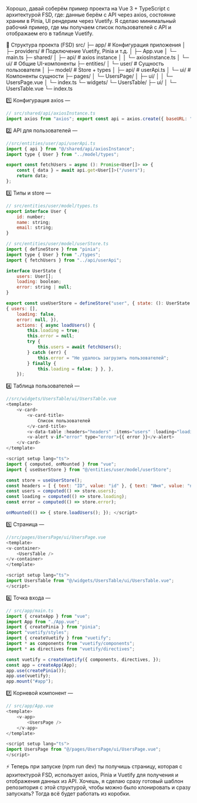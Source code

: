 Хорошо, давай соберём пример проекта на Vue 3 + TypeScript с архитектурой FSD, где:
данные берём с API через axios,
состояние храним в Pinia,
UI рендерим через Vuetify.
Я сделаю минимальный рабочий пример, где мы получаем список пользователей с API и отображаем его в таблице Vuetify.

📂 Структура проекта (FSD)
src/ 
├─ app/ # Конфигурация приложения 
│ ├─ providers/ # Подключение Vuetify, Pinia и т.д. 
│ ├─ App.vue 
│ └─ main.ts 
├─ shared/ 
│ ├─ api/ # axios instance 
│ │ └─ axiosInstance.ts 
│ └─ ui/ # Общие UI-компоненты 
├─ entities/ 
│ └─ user/ # Сущность пользователя 
│ ├─ model/ # Store + types 
│ ├─ api/ # userApi.ts 
│ └─ ui/ # Компоненты сущности 
├─ pages/
│ └─ UsersPage/ 
│ ├─ ui/ 
│ │ └─ UsersPage.vue 
│ └─ index.ts 
└─ widgets/ 
└─ UsersTable/ 
├─ ui/ 
│ └─ UsersTable.vue 
└─ index.ts 

1️⃣ Конфигурация axios — 
```js
// src/shared/api/axiosInstance.ts
import axios from "axios"; export const api = axios.create({ baseURL: "https://jsonplaceholder.typicode.com", // тестовый API timeout: 5000, }); 
```

2️⃣ API для пользователей — 
```js
//src/entities/user/api/userApi.ts
import { api } from "@/shared/api/axiosInstance"; 
import type { User } from "../model/types"; 

export const fetchUsers = async (): Promise<User[]> => { 
	const { data } = await api.get<User[]>("/users"); 
	return data; 
}; 
```

3️⃣ Типы и store — 
```js
// src/entities/user/model/types.ts
export interface User { 
	id: number; 
	name: string; 
	email: string; 
} 

// src/entities/user/model/userStore.ts
import { defineStore } from "pinia"; 
import type { User } from "./types"; 
import { fetchUsers } from "../api/userApi"; 

interface UserState { 
	users: User[]; 
	loading: boolean; 
	error: string | null; 
} 

export const useUserStore = defineStore("user", { state: (): UserState => (
{ users: [], 
	loading: false,
	error: null, }), 
	actions: { async loadUsers() { 
		this.loading = true; 
		this.error = null; 
		try { 
			this.users = await fetchUsers(); 
		} catch (err) { 
			this.error = "Не удалось загрузить пользователей"; 
		} finally { 
			this.loading = false; } }, }, 
	}); 
```

4️⃣ Таблица пользователей — 
```js
//src/widgets/UsersTable/ui/UsersTable.vue
<template> 
	<v-card> 
		<v-card-title>
			Список пользователей
		</v-card-title> 
		<v-data-table :headers="headers" :items="users" :loading="loading" loading-text="Загрузка..." ></v-data-table> 
		<v-alert v-if="error" type="error">{{ error }}</v-alert> 
	</v-card> 
</template> 

<script setup lang="ts"> 
import { computed, onMounted } from "vue"; 
import { useUserStore } from "@/entities/user/model/userStore"; 

const store = useUserStore(); 
const headers = [ { text: "ID", value: "id" }, { text: "Имя", value: "name" }, { text: "Email", value: "email" }, ]; 
const users = computed(() => store.users); 
const loading = computed(() => store.loading); 
const error = computed(() => store.error); 

onMounted(() => { store.loadUsers(); }); </script> 
```

5️⃣ Страница — 
```js
//src/pages/UsersPage/ui/UsersPage.vue
<template> 
<v-container> 
	<UsersTable /> 
</v-container> 
</template> 

<script setup lang="ts"> 
import UsersTable from "@/widgets/UsersTable/ui/UsersTable.vue"; 
</script> 
```
6️⃣ Точка входа — 
```js
// src/app/main.ts
import { createApp } from "vue"; 
import App from "./App.vue"; 
import { createPinia } from "pinia"; 
import "vuetify/styles"; 
import { createVuetify } from "vuetify"; 
import * as components from "vuetify/components"; 
import * as directives from "vuetify/directives"; 

const vuetify = createVuetify({ components, directives, }); 
const app = createApp(App); 
app.use(createPinia()); 
app.use(vuetify); 
app.mount("#app"); 
```

7️⃣ Корневой компонент — 
```js
// src/app/App.vue
<template> 
	<v-app> 
		<UsersPage />
	</v-app> 
</template> 

<script setup lang="ts"> 
import UsersPage from "@/pages/UsersPage/ui/UsersPage.vue"; 
</script> 
```
⚡ Теперь при запуске (npm run dev) ты получишь страницу, которая с архитектурой FSD, использует axios, Pinia и Vuetify для получения и отображения данных из API.
Хочешь, я сделаю сразу готовый шаблон репозитория с этой структурой, чтобы можно было клонировать и сразу запускать?
Тогда всё будет работать из коробки.